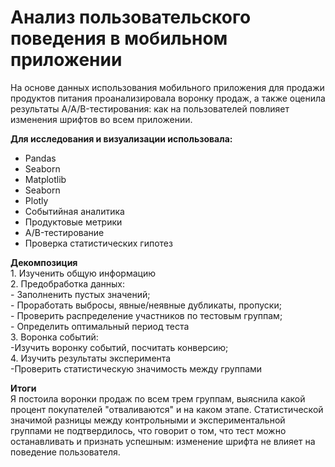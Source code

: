 # Анализ пользовательского поведения в мобильном приложении

На основе данных использования мобильного приложения для продажи продуктов питания проанализировала воронку продаж, а также оценила результаты A/A/B-тестирования: как на пользователей повлияет изменения шрифтов во всем приложении.

**Для исследования и визуализации использовала:**
* Pandas
* Seaborn
* Matplotlib
* Seaborn
* Plotly
* Событийная аналитика
* Продуктовые метрики
* A/B-тестирование
* Проверка статистических гипотез

**Декомпозиция**
<br> 1. Изученить общую информацию
<br> 2. Предобработка данных:
<br>- Заполненить пустых значений;
<br>- Проработать выбросы, явные/неявные дубликаты, пропуски;
<br>- Проверить распределение участников по тестовым группам;
<br>- Определить оптимальный период теста
<br> 3. Воронка событий:
<br>-Изучить воронку событий, посчитать конверсию;
<br> 4. Изучить результаты эксперимента
<br>-Проверить статистическую значимость между группами

**Итоги**
<br> Я постоила воронки продаж по всем трем группам, выяснила какой процент покупателей "отваливаются" и на каком этапе. Статистической значимой разницы между контрольными и экспериментальной группами не подтвердилось, что говорит о том, что тест можно останавливать и признать успешным: изменение шрифта не влияет на поведение пользователя.
